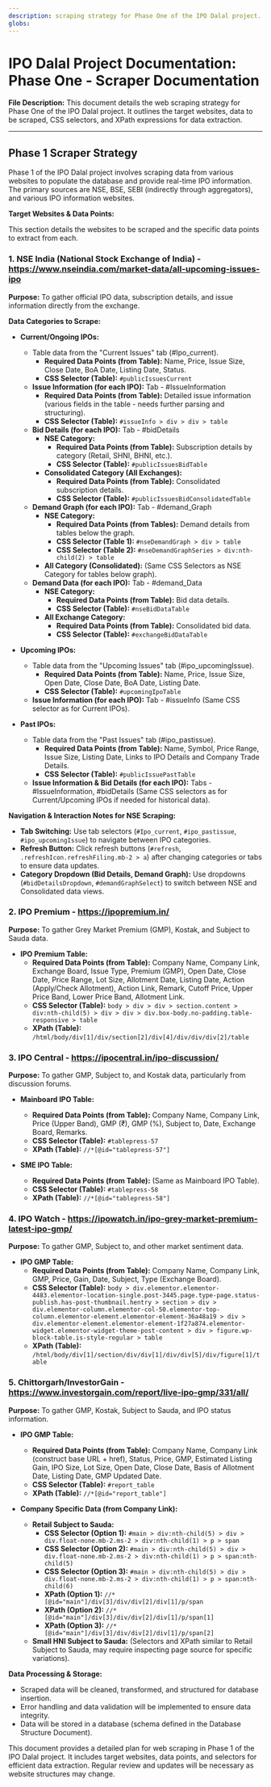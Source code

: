 ```yaml
---
description: scraping strategy for Phase One of the IPO Dalal project. It outlines the target websites, data to be scraped, CSS selectors, and XPath expressions for data extraction.
globs: 
---
```

# IPO Dalal Project Documentation: Phase One - Scraper Documentation

**File Description:** This document details the web scraping strategy for Phase One of the IPO Dalal project. It outlines the target websites, data to be scraped, CSS selectors, and XPath expressions for data extraction.

---

## Phase 1 Scraper Strategy

Phase 1 of the IPO Dalal project involves scraping data from various websites to populate the database and provide real-time IPO information. The primary sources are NSE, BSE, SEBI (indirectly through aggregators), and various IPO information websites.

**Target Websites & Data Points:**

This section details the websites to be scraped and the specific data points to extract from each.

### 1. NSE India (National Stock Exchange of India) -  https://www.nseindia.com/market-data/all-upcoming-issues-ipo

**Purpose:** To gather official IPO data, subscription details, and issue information directly from the exchange.

**Data Categories to Scrape:**

*   **Current/Ongoing IPOs:**
    *   Table data from the "Current Issues" tab (#Ipo_current).
        *   **Required Data Points (from Table):** Name, Price, Issue Size, Close Date, BoA Date, Listing Date, Status.
        *   **CSS Selector (Table):** `#publicIssuesCurrent`
    *   **Issue Information (for each IPO):** Tab - #IssueInformation
        *   **Required Data Points (from Table):**  Detailed issue information (various fields in the table - needs further parsing and structuring).
        *   **CSS Selector (Table):** `#issueInfo > div > div > table`
    *   **Bid Details (for each IPO):** Tab - #bidDetails
        *   **NSE Category:**
            *   **Required Data Points (from Table):** Subscription details by category (Retail, SHNI, BHNI, etc.).
            *   **CSS Selector (Table):** `#publicIssuesBidTable`
        *   **Consolidated Category (All Exchanges):**
            *   **Required Data Points (from Table):** Consolidated subscription details.
            *   **CSS Selector (Table):** `#publicIssuesBidConsolidatedTable`
    *   **Demand Graph (for each IPO):** Tab - #demand_Graph
        *   **NSE Category:**
            *   **Required Data Points (from Tables):** Demand details from tables below the graph.
            *   **CSS Selector (Table 1):** `#nseDemandGraph > div > table`
            *   **CSS Selector (Table 2):** `#nseDemandGraphSeries > div:nth-child(2) > table`
        *   **All Category (Consolidated):** (Same CSS Selectors as NSE Category for tables below graph).
    *   **Demand Data (for each IPO):** Tab - #demand_Data
        *   **NSE Category:**
            *   **Required Data Points (from Table):** Bid data details.
            *   **CSS Selector (Table):** `#nseBidDataTable`
        *   **All Exchange Category:**
            *   **Required Data Points (from Table):** Consolidated bid data.
            *   **CSS Selector (Table):** `#exchangeBidDataTable`

*   **Upcoming IPOs:**
    *   Table data from the "Upcoming Issues" tab (#ipo_upcomingIssue).
        *   **Required Data Points (from Table):** Name, Price, Issue Size, Open Date, Close Date, BoA Date, Listing Date.
        *   **CSS Selector (Table):** `#upcomingIpoTable`
    *   **Issue Information (for each IPO):** Tab - #issueInfo (Same CSS selector as for Current IPOs).

*   **Past IPOs:**
    *   Table data from the "Past Issues" tab (#ipo_pastissue).
        *   **Required Data Points (from Table):** Name, Symbol, Price Range, Issue Size, Listing Date, Links to IPO Details and Company Trade Details.
        *   **CSS Selector (Table):** `#publicIssuePastTable`
    *   **Issue Information & Bid Details (for each IPO):** Tabs - #IssueInformation, #bidDetails (Same CSS selectors as for Current/Upcoming IPOs if needed for historical data).

**Navigation & Interaction Notes for NSE Scraping:**

*   **Tab Switching:** Use tab selectors (`#Ipo_current`, `#ipo_pastissue`, `#ipo_upcomingIssue`) to navigate between IPO categories.
*   **Refresh Button:**  Click refresh buttons (`#refresh`, `.refreshIcon.refreshFiling.mb-2 > a`) after changing categories or tabs to ensure data updates.
*   **Category Dropdown (Bid Details, Demand Graph):** Use dropdowns (`#bidDetailsDropdown`, `#demandGraphSelect`) to switch between NSE and Consolidated data views.

### 2. IPO Premium -  https://ipopremium.in/

**Purpose:** To gather Grey Market Premium (GMP), Kostak, and Subject to Sauda data.

*   **IPO Premium Table:**
    *   **Required Data Points (from Table):** Company Name, Company Link, Exchange Board, Issue Type, Premium (GMP), Open Date, Close Date, Price Range, Lot Size, Allotment Date, Listing Date, Action (Apply/Check Allotment), Action Link, Remark, Cutoff Price, Upper Price Band, Lower Price Band, Allotment Link.
    *   **CSS Selector (Table):** `body > div > div > section.content > div:nth-child(5) > div > div > div.box-body.no-padding.table-responsive > table`
    *   **XPath (Table):** `/html/body/div[1]/div/section[2]/div[4]/div/div/div[2]/table`

### 3. IPO Central -  https://ipocentral.in/ipo-discussion/

**Purpose:** To gather GMP, Subject to, and Kostak data, particularly from discussion forums.

*   **Mainboard IPO Table:**
    *   **Required Data Points (from Table):** Company Name, Company Link, Price (Upper Band), GMP (₹), GMP (%), Subject to, Date, Exchange Board, Remarks.
    *   **CSS Selector (Table):** `#tablepress-57`
    *   **XPath (Table):** `//*[@id="tablepress-57"]`

*   **SME IPO Table:**
    *   **Required Data Points (from Table):** (Same as Mainboard IPO Table).
    *   **CSS Selector (Table):** `#tablepress-58`
    *   **XPath (Table):** `//*[@id="tablepress-58"]`

### 4. IPO Watch -  https://ipowatch.in/ipo-grey-market-premium-latest-ipo-gmp/

**Purpose:** To gather GMP, Subject to, and other market sentiment data.

*   **IPO GMP Table:**
    *   **Required Data Points (from Table):** Company Name, Company Link, GMP, Price, Gain, Date, Subject, Type (Exchange Board).
    *   **CSS Selector (Table):** `body > div.elementor.elementor-4483.elementor-location-single.post-3445.page.type-page.status-publish.has-post-thumbnail.hentry > section > div > div.elementor-column.elementor-col-50.elementor-top-column.elementor-element.elementor-element-36a48a19 > div > div.elementor-element.elementor-element-1f27a874.elementor-widget.elementor-widget-theme-post-content > div > figure.wp-block-table.is-style-regular > table`
    *   **XPath (Table):** `/html/body/div[1]/section/div/div[1]/div/div[5]/div/figure[1]/table`

### 5. Chittorgarh/InvestorGain -  https://www.investorgain.com/report/live-ipo-gmp/331/all/

**Purpose:** To gather GMP, Kostak, Subject to Sauda, and IPO status information.

*   **IPO GMP Table:**
    *   **Required Data Points (from Table):** Company Name, Company Link (construct base URL + href), Status, Price, GMP, Estimated Listing Gain, IPO Size, Lot Size, Open Date, Close Date, Basis of Allotment Date, Listing Date, GMP Updated Date.
    *   **CSS Selector (Table):** `#report_table`
    *   **XPath (Table):** `//*[@id="report_table"]`

*   **Company Specific Data (from Company Link):**
    *   **Retail Subject to Sauda:**
        *   **CSS Selector (Option 1):** `#main > div:nth-child(5) > div > div.float-none.mb-2.ms-2 > div:nth-child(1) > p > span`
        *   **CSS Selector (Option 2):** `#main > div:nth-child(5) > div > div.float-none.mb-2.ms-2 > div:nth-child(1) > p > span:nth-child(5)`
        *   **CSS Selector (Option 3):** `#main > div:nth-child(5) > div > div.float-none.mb-2.ms-2 > div:nth-child(1) > p > span:nth-child(6)`
        *   **XPath (Option 1):** `//*[@id="main"]/div[3]/div/div[2]/div[1]/p/span`
        *   **XPath (Option 2):** `//*[@id="main"]/div[3]/div/div[2]/div[1]/p/span[1]`
        *   **XPath (Option 3):** `//*[@id="main"]/div[3]/div/div[2]/div[1]/p/span[2]`
    *   **Small HNI Subject to Sauda:** (Selectors and XPath similar to Retail Subject to Sauda, may require inspecting page source for specific variations).

**Data Processing & Storage:**

*   Scraped data will be cleaned, transformed, and structured for database insertion.
*   Error handling and data validation will be implemented to ensure data integrity.
*   Data will be stored in a database (schema defined in the Database Structure Document).

This document provides a detailed plan for web scraping in Phase 1 of the IPO Dalal project. It includes target websites, data points, and selectors for efficient data extraction. Regular review and updates will be necessary as website structures may change.